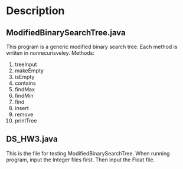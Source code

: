 # Description
## ModifiedBinarySearchTree.java
This program is a generic modified binary search tree. Each method is wriiten
in nonrecurisveley. 
Methods:
1. treeInput
2. makeEmpty
3. isEmpty
4. contains
5. findMax
6. findMin
7. find            
8. insert
9. remove       
10. printTree

## DS_HW3.java
This is the file for testing ModifiedBinarySearchTree.
When running program, input the Integer files first. Then input the Float file.
